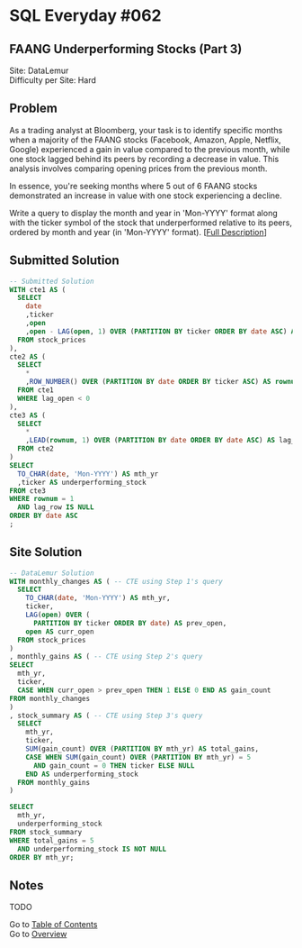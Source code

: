 # SQL Everyday \#062

## FAANG Underperforming Stocks (Part 3)

Site: DataLemur\
Difficulty per Site: Hard

## Problem

As a trading analyst at Bloomberg, your task is to identify specific months when a majority of the FAANG stocks (Facebook, Amazon, Apple, Netflix, Google) experienced a gain in value compared to the previous month, while one stock lagged behind its peers by recording a decrease in value. This analysis involves comparing opening prices from the previous month.

In essence, you're seeking months where 5 out of 6 FAANG stocks demonstrated an increase in value with one stock experiencing a decline.

Write a query to display the month and year in 'Mon-YYYY' format along with the ticker symbol of the stock that underperformed relative to its peers, ordered by month and year (in 'Mon-YYYY' format). [[Full Description](https://datalemur.com/questions/sql-bloomberg-underperforming-stocks)]

## Submitted Solution

```sql
-- Submitted Solution
WITH cte1 AS (
  SELECT
    date
    ,ticker
    ,open
    ,open - LAG(open, 1) OVER (PARTITION BY ticker ORDER BY date ASC) AS lag_open
  FROM stock_prices
),
cte2 AS (
  SELECT
    *
    ,ROW_NUMBER() OVER (PARTITION BY date ORDER BY ticker ASC) AS rownum
  FROM cte1
  WHERE lag_open < 0
),
cte3 AS (
  SELECT
    *
    ,LEAD(rownum, 1) OVER (PARTITION BY date ORDER BY date ASC) AS lag_row
  FROM cte2
)
SELECT
  TO_CHAR(date, 'Mon-YYYY') AS mth_yr
  ,ticker AS underperforming_stock
FROM cte3
WHERE rownum = 1
  AND lag_row IS NULL
ORDER BY date ASC
;
```

## Site Solution

```sql
-- DataLemur Solution 
WITH monthly_changes AS ( -- CTE using Step 1's query
  SELECT
    TO_CHAR(date, 'Mon-YYYY') AS mth_yr,
    ticker,
    LAG(open) OVER (
      PARTITION BY ticker ORDER BY date) AS prev_open,
    open AS curr_open
  FROM stock_prices 
)
, monthly_gains AS ( -- CTE using Step 2's query
SELECT
  mth_yr,
  ticker,
  CASE WHEN curr_open > prev_open THEN 1 ELSE 0 END AS gain_count
FROM monthly_changes
)
, stock_summary AS ( -- CTE using Step 3's query
  SELECT 
    mth_yr,
    ticker,
    SUM(gain_count) OVER (PARTITION BY mth_yr) AS total_gains,
    CASE WHEN SUM(gain_count) OVER (PARTITION BY mth_yr) = 5 
      AND gain_count = 0 THEN ticker ELSE NULL 
    END AS underperforming_stock
  FROM monthly_gains
)

SELECT 
  mth_yr,
  underperforming_stock
FROM stock_summary
WHERE total_gains = 5
  AND underperforming_stock IS NOT NULL
ORDER BY mth_yr;
```

## Notes

TODO

Go to [Table of Contents](/README.md#contents)\
Go to [Overview](/README.md)
